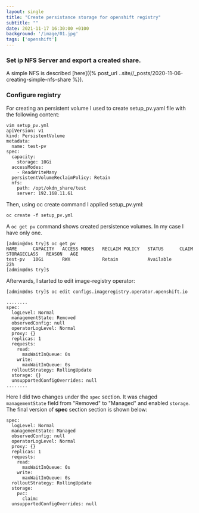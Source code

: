 ```yaml
---
layout: single
title: "Create persistance storage for openshift registry"
subtitle: ""
date: 2021-11-17 16:30:00 +0100
background: '/image/01.jpg'
tags: ['openshift']
---
```


### Set ip NFS Server and export a created share.


A simple NFS is described [here]({% post_url ..site//_posts/2020-11-06-creating-simple-nfs-share %}).

### Configure registry
For creating an persistent volume I used to create setup_pv.yaml file with the following content:
````
vim setup_pv.yml
apiVersion: v1
kind: PersistentVolume
metadata:
  name: test-pv
spec:
  capacity:
    storage: 10Gi
  accessModes:
    - ReadWriteMany
  persistentVolumeReclaimPolicy: Retain
  nfs:
    path: /opt/okdn_share/test
    server: 192.168.11.61
````

Then, using oc create command I applied setup_pv.yml:
````
oc create -f setup_pv.yml
````

A ``oc get pv`` command shows created persistence volumes. In my case I have only one.
````
[admin@dns try]$ oc get pv
NAME      CAPACITY   ACCESS MODES   RECLAIM POLICY   STATUS      CLAIM   STORAGECLASS   REASON   AGE
test-pv   10Gi       RWX            Retain           Available                                   22h
[admin@dns try]$ 
````

Afterwards, I started to edit image-registry operator:
````
[admin@dns try]$ oc edit configs.imageregistry.operator.openshift.io 

........
spec:
  logLevel: Normal
  managementState: Removed
  observedConfig: null
  operatorLogLevel: Normal
  proxy: {}
  replicas: 1
  requests:
    read:
      maxWaitInQueue: 0s
    write:
      maxWaitInQueue: 0s
  rolloutStrategy: RollingUpdate
  storage: {}
  unsupportedConfigOverrides: null
........
````

Here I did two changes under the ``spec`` section. It was chaged ``managementState`` field from "Removed" to "Managed" and enabled ``storage``. The final version of **spec** section section is shown below:

````
spec:
  logLevel: Normal
  managementState: Managed
  observedConfig: null
  operatorLogLevel: Normal
  proxy: {}
  replicas: 1
  requests:
    read:
      maxWaitInQueue: 0s
    write:
      maxWaitInQueue: 0s
  rolloutStrategy: RollingUpdate
  storage: 
    pvc:
      claim:
  unsupportedConfigOverrides: null
````

